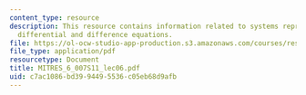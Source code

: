 ```yaml
---
content_type: resource
description: This resource contains information related to systems represented by
  differential and difference equations.
file: https://ol-ocw-studio-app-production.s3.amazonaws.com/courses/res-6-007-signals-and-systems-spring-2011/c7ac1086bd3994495536c05eb68d9afb_MITRES_6_007S11_lec06.pdf
file_type: application/pdf
resourcetype: Document
title: MITRES_6_007S11_lec06.pdf
uid: c7ac1086-bd39-9449-5536-c05eb68d9afb
---
```

